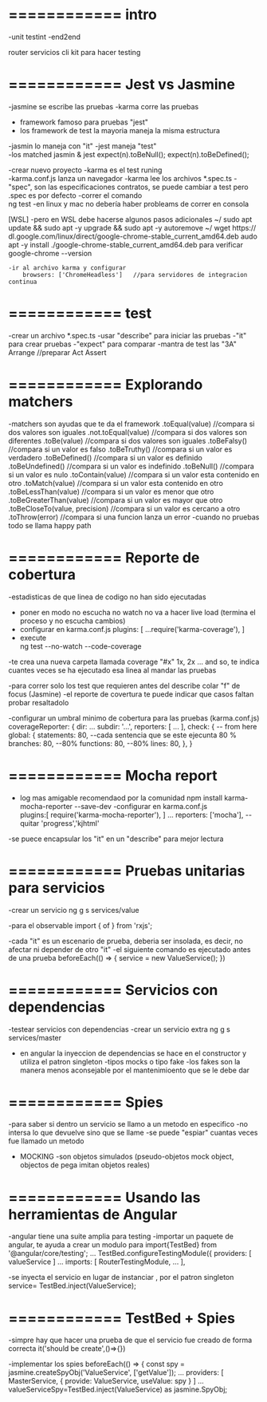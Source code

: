 ============
intro
============
-unit testint
-end2end

router
servicios cli
kit para hacer testing

============
Jest vs Jasmine 
============
-jasmine se escribe las pruebas
-karma  corre las pruebas

- framework famoso para pruebas "jest"
- los framework de test la mayoria maneja la misma 	estructura

-jasmin lo maneja con "it"
-jest maneja "test"  
-los matched jasmin & jest
	expect(n).toBeNull();
	expect(n).toBeDefined();

-crear nuevo proyecto
-karma es el test runing	
-karma.conf.js
	lanza un navegador
-karma lee los archivos *.spec.ts
-"spec", son las especificaciones contratos, se puede cambiar a test pero .spec es por defecto
-correr el comando  
	ng test
-en linux y mac no debería haber probleams de correr en consola

[WSL]
	-pero en WSL debe hacerse algunos pasos adicionales	
	 ~/ sudo apt update && sudo apt -y upgrade && sudo apt -y autoremove
	 ~/ wget https:// dl.google.com/linux/direct/google-chrome-stable_current_amd64.deb
	 audo apt -y install ./google-chrome-stable_current_amd64.deb
	 	para verificar 
	 		google-chrome --version

	-ir al archivo karma y configurar
		browsers: ['ChromeHeadless']   //para servidores de integracion continua

============
test
============
-crear un archivo *.spec.ts 
-usar "describe" para iniciar las pruebas
-"it" para crear pruebas
-"expect" para comparar
-mantra de test las "3A"
	Arrange  //preparar
	Act
	Assert

============
Explorando matchers
============
-matchers son ayudas que te da el framework
	.toEqual(value) //compara si dos valores son iguales
	.not.toEqual(value) //compara si dos valores son diferentes 
	.toBe(value) //compara si dos valores son iguales
	.toBeFalsy() //compara si un valor es falso
	.toBeTruthy() //compara si un valor es verdadero
	.toBeDefined() //compara si un valor es definido
	.toBeUndefined() //compara si un valor es indefinido
	.toBeNull() //compara si un valor es nulo
	.toContain(value) //compara si un valor esta contenido en otro
	.toMatch(value) //compara si un valor esta contenido en otro
	.toBeLessThan(value) //compara si un valor es menor que otro
	.toBeGreaterThan(value) //compara si un valor es mayor que otro
	.toBeCloseTo(value, precision) //compara si un valor es cercano a otro
	.toThrow(error) //compara si una funcion lanza un error
-cuando no pruebas todo se llama happy path

============
Reporte de cobertura
============
-estadisticas de que linea de codigo no han sido ejecutadas 
- poner en modo no escucha  no watch no va a hacer live load (termina el proceso y no escucha cambios)
- configurar en karma.conf.js
	plugins: [
		...require('karma-coverage'),
		]
- execute	
	ng test --no-watch --code-coverage

-te crea una nueva carpeta llamada coverage	
"#x" 1x, 2x ... and so,  te indica cuantes veces se ha ejecutado esa linea al mandar las pruebas

-para correr solo los test que requieren antes del describe colar "f" de focus (Jasmine)
-el reporte de covertura te puede indicar que casos faltan probar resaltadolo

-configurar un umbral minimo de cobertura para las pruebas (karma.conf.js)
	coverageReporter: {
		dir: ...
		subdir: '...',
		reporters: [
			...
		],
		check: {                  -- from here
			global: {
				statements: 80,   --cada sentencia que se este ejecunta 80 %
				branches: 80,  --80%
				functions: 80,  --80%
				lines: 80,
			},
		}

============
Mocha report
============
- log mas amigable recomendaod por la comunidad 
	npm install karma-mocha-reporter --save-dev
-configurar en karma.conf.js	
	plugins:[
		require('karma-mocha-reporter'),
	]
   ...
   reporters: ['mocha'],   --quitar 'progress','kjhtml'

-se puece encapsular los "it" en un "describe" para mejor lectura

============
Pruebas unitarias para servicios
============
-crear un servicio
ng g s services/value

-para el observable
import { of } from 'rxjs';

-cada "it" es un escenario de prueba, deberia ser insolada, es decir, no afectar ni depender de otro "it"
-el siguiente comando es ejecutado antes de una prueba
	beforeEach(() => {
		service = new ValueService();
	})

============
Servicios con dependencias
============	
-testear servicios con dependencias
-crear un servicio extra
	ng g s services/master
- en angular la inyeccion de dependencias se hace en el constructor y utiliza el patron singleton
-tipos mocks o tipo fake
-los fakes son la manera menos aconsejable por el mantenimioento que se le debe dar

============
Spies
============
-para  saber si dentro un servicio se llamo a un metodo en especifico
-no intersa lo que devuelve sino que se llame
-se puede "espiar" cuantas veces fue llamado un metodo
- MOCKING
	-son objetos simulados (pseudo-objetos mock object, objectos de pega imitan objetos reales)

============
Usando las herramientas de Angular
============
-angular tiene una suite amplia para testing
-importar un paquete de angular, te ayuda a crear un modulo para 
	import{TestBed} from '@angular/core/testing';
	...
	TestBed.configureTestingModule({
		providers: [ valueService ]
			...
		imports: [
			RouterTestingModule,
			...
		],

-se inyecta el servicio en lugar de instanciar , por el patron singleton
	service= TestBed.inject(ValueService);

============
TestBed + Spies
============		
-simpre hay que hacer una prueba de que el servicio fue creado de forma correcta
	it('should be create',()=>{})

-implementar los spies
	beforeEach(() => {
    const spy =  jasmine.createSpyObj('ValueService', ['getValue']);
	...
	providers: [
        MasterService,
        { provide: ValueService, useValue: spy }
      ]
	...
	valueServiceSpy=TestBed.inject(ValueService) as jasmine.SpyObj<ValueService>;	  